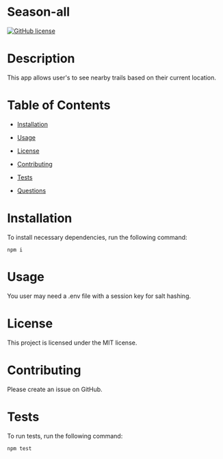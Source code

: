 # Season-all
  [![GitHub license](https://img.shields.io/badge/license-MIT-blue)](https://github.com/czacney)

# Description

This app allows user's to see nearby trails based on their current location.

# Table of Contents

  * [Installation](#Installation)

  * [Usage](#Usage)

  * [License](#License)

  * [Contributing](#Contributing)

  * [Tests](#Tests)
  
  * [Questions](#Questions)

# Installation
  To install necessary dependencies, run the following command:
  ~~~
  npm i
  ~~~

# Usage
  You user may need a .env file with a session key for salt hashing.

# License
  This project is licensed under the MIT license.

# Contributing
  Please create an issue on GitHub.

# Tests
  To run tests, run the following command:
  ~~~
  npm test
  ~~~

